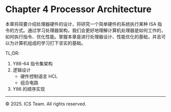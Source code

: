 # Chapter 4  Processor Architecture

本章将简要介绍处理器硬件的设计，将研究一个简单硬件的系统执行某种 ISA 指令的方式。通过学习处理器架构，我们会更好地理解计算机处理器是如何工作的，如何执行指令、优化性能。掌握本章是进行处理器设计、性能优化的基础，并且可以为计算机组成的学习打下坚实的基础。

TL;DR:

1. Y86-64 指令集架构
2. 逻辑设计
    - 硬件控制语言 HCL
    - 组合电路
3. Y86 的顺序实现

------

© 2025. ICS Team. All rights reserved.